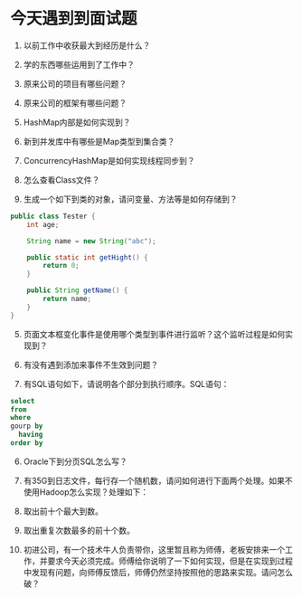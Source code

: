 # 今天遇到到面试题

1. 以前工作中收获最大到经历是什么？

2. 学的东西哪些运用到了工作中？

3. 原来公司的项目有哪些问题？

4. 原来公司的框架有哪些问题？

1. HashMap内部是如何实现到？

2. 新到并发库中有哪些是Map类型到集合类？

3. ConcurrencyHashMap是如何实现线程同步到？

4. 怎么查看Class文件？

4. 生成一个如下到类的对象，请问变量、方法等是如何存储到？
```java
public class Tester {
    int age;

    String name = new String("abc");

    public static int getHight() {
        return 0;
    }

    public String getName() {
        return name;
    }
}
```

5. 页面文本框变化事件是使用哪个类型到事件进行监听？这个监听过程是如何实现到？

6. 有没有遇到添加来事件不生效到问题？

5. 有SQL语句如下，请说明各个部分到执行顺序。SQL语句：
```sql
select 
from 
where 
gourp by 
  having 
order by 
```

6. Oracle下到分页SQL怎么写？

7. 有35G到日志文件，每行存一个随机数，请问如何进行下面两个处理。如果不使用Hadoop怎么实现？处理如下：
  1. 取出前十个最大到数。
  2. 取出重复次数最多的前十个数。

8. 初进公司，有一个技术牛人负责带你，这里暂且称为师傅，老板安排来一个工作，并要求今天必须完成。师傅给你说明了一下如何实现，但是在实现到过程中发现有问题，向师傅反馈后，师傅仍然坚持按照他的思路来实现。请问怎么破？
